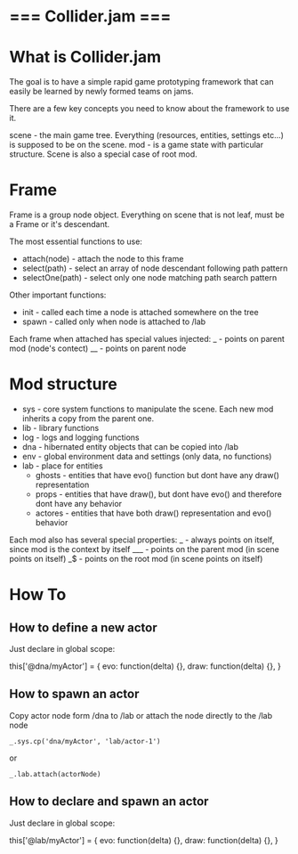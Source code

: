 === Collider.jam ===
====================


What is Collider.jam
====================

The goal is to have a simple rapid game prototyping framework
that can easily be learned by newly formed teams on jams.


There are a few key concepts you need to know about the framework to use it.

scene - the main game tree. Everything (resources, entities, settings etc...)  is supposed to be on the scene.
mod - is a game state with particular structure. Scene is also a special case of root mod.


Frame
=====

Frame is a group node object. Everything on scene that is not leaf, must be a Frame or it's descendant.

The most essential functions to use:

* attach(node) - attach the node to this frame
* select(path) - select an array of node descendant following path pattern
* selectOne(path) - select only one node matching path search pattern

Other important functions:

* init - called each time a node is attached somewhere on the tree
* spawn - called only when node is attached to /lab

Each frame when attached has special values injected:
_ - points on parent mod (node's contect)
__ - points on parent node


Mod structure
=============

* sys - core system functions to manipulate the scene. Each new mod inherits a copy from the parent one.
* lib - library functions
* log - logs and logging functions
* dna - hibernated entity objects that can be copied into /lab
* env - global environment data and settings (only data, no functions)
* lab - place for entities
    * ghosts - entities that have evo() function but dont have any draw() representation
    * props - entities that have draw(), but dont have evo() and therefore dont have any behavior
    * actores - entities that have both draw() representation and evo() behavior

Each mod also has several special properties:
_ - always points on itself, since mod is the context by itself
___ - points on the parent mod (in scene points on itself)
_$ - points on the root mod (in scene points on itself)



How To
======

How to define a new actor
-------------------------
Just declare in global scope:

this['@dna/myActor'] = {
    evo: function(delta) {},
    draw: function(delta) {},
}

How to spawn an actor
---------------------
Copy actor node form /dna to /lab or attach the node directly to the /lab node

    _.sys.cp('dna/myActor', 'lab/actor-1')
    
or

    _.lab.attach(actorNode)

How to declare and spawn an actor
---------------------------------
Just declare in global scope:

this['@lab/myActor'] = {
    evo: function(delta) {},
    draw: function(delta) {},
}

